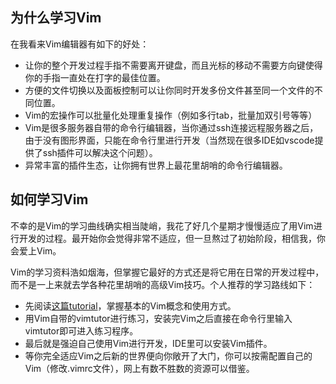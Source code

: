 ## 为什么学习Vim
在我看来Vim编辑器有如下的好处：

- 让你的整个开发过程手指不需要离开键盘，而且光标的移动不需要方向键使得你的手指一直处在打字的最佳位置。
- 方便的文件切换以及面板控制可以让你同时开发多份文件甚至同一个文件的不同位置。
- Vim的宏操作可以批量化处理重复操作（例如多行tab，批量加双引号等等）
- Vim是很多服务器自带的命令行编辑器，当你通过ssh连接远程服务器之后，由于没有图形界面，只能在命令行里进行开发（当然现在很多IDE如vscode提供了ssh插件可以解决这个问题）。
- 异常丰富的插件生态，让你拥有世界上最花里胡哨的命令行编辑器。

## 如何学习Vim
不幸的是Vim的学习曲线确实相当陡峭，我花了好几个星期才慢慢适应了用Vim进行开发的过程。最开始你会觉得非常不适应，但一旦熬过了初始阶段，相信我，你会爱上Vim。

Vim的学习资料浩如烟海，但掌握它最好的方式还是将它用在日常的开发过程中，而不是一上来就去学各种花里胡哨的高级Vim技巧。个人推荐的学习路线如下：

- 先阅读[这篇tutorial](https://missing.csail.mit.edu/2020/editors/)，掌握基本的Vim概念和使用方式。
- 用Vim自带的vimtutor进行练习，安装完Vim之后直接在命令行里输入vimtutor即可进入练习程序。
- 最后就是强迫自己使用Vim进行开发，IDE里可以安装Vim插件。
- 等你完全适应Vim之后新的世界便向你敞开了大门，你可以按需配置自己的Vim（修改.vimrc文件），网上有数不胜数的资源可以借鉴。